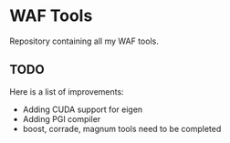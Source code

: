 # WAF Tools
Repository containing all my WAF tools.

## TODO
Here is a list of improvements:
- Adding CUDA support for eigen
- Adding PGI compiler
- boost, corrade, magnum tools need to be completed